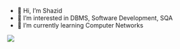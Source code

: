 - 👋 Hi, I’m Shazid
- 👀 I’m interested in DBMS, Software Development, SQA
- 🌱 I’m currently learning Computer Networks

<!---
Shazid5000/Shazid5000 is a ✨ special ✨ repository because its `README.md` (this file) appears on your GitHub profile.
You can click the Preview link to take a look at your changes.
--->
![](https://leetcard.jacoblin.cool/5JT6dXOoEd?ext=activity)
